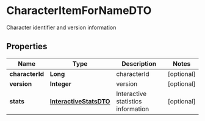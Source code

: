 

# CharacterItemForNameDTO

Character identifier and version information

## Properties

| Name | Type | Description | Notes |
|------------ | ------------- | ------------- | -------------|
|**characterId** | **Long** | characterId |  [optional] |
|**version** | **Integer** | version |  [optional] |
|**stats** | [**InteractiveStatsDTO**](InteractiveStatsDTO.md) | Interactive statistics information |  [optional] |



